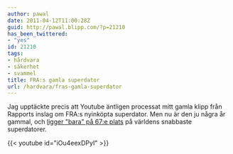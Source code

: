 ```yaml
---
author: pawal
date: 2011-04-12T11:00:28Z
guid: http://pawal.blipp.com/?p=21210
has_been_twittered:
- "yes"
id: 21210
tags:
- hårdvara
- säkerhet
- svammel
title: FRA:s gamla superdator
url: /hardvara/fras-gamla-superdator
---
```


Jag upptäckte precis att Youtube äntligen processat mitt gamla klipp
från Rapports inslag om FRA:s nyinköpta superdator. Men nu är den ju
några år gammal, och <a
href="http://www.top500.org/list/2010/11/100">ligger "bara" på 67:e
plats</a> på världens snabbaste superdatorer.

{{< youtube id="iOu4eexDPyI" >}}